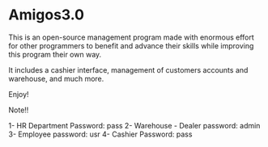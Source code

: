 # Amigos3.0

This is an open-source management program made with enormous effort for other programmers to benefit and advance their skills while improving this program their own way.


It includes a cashier interface, management of customers accounts and warehouse, and much more.


Enjoy!


Note!!

1- HR Department Password: pass
2- Warehouse - Dealer password: admin
3- Employee password: usr
4- Cashier Password: pass
